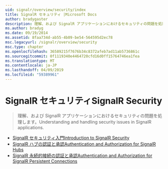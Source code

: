 ```yaml
---
uid: signalr/overview/security/index
title: SignalR セキュリティ |Microsoft Docs
author: bradygaster
description: 理解、および SignalR アプリケーションにおけるセキュリティの問題を処理します。
ms.author: bradyg
ms.date: 09/19/2014
ms.assetid: 8faa734d-ab55-4b09-be54-564595d2ec78
msc.legacyurl: /signalr/overview/security
msc.type: chapter
ms.openlocfilehash: 36589215f7676b34c8372afeb7ad11ab5736861c
ms.sourcegitcommit: 0f1119340e4464720cfd16d0ff15764746ea1fea
ms.translationtype: MT
ms.contentlocale: ja-JP
ms.lasthandoff: 04/09/2019
ms.locfileid: "59389961"
---
```

# <a name="signalr-security"></a><span data-ttu-id="efd67-103">SignalR セキュリティ</span><span class="sxs-lookup"><span data-stu-id="efd67-103">SignalR Security</span></span>

> <span data-ttu-id="efd67-104">理解、および SignalR アプリケーションにおけるセキュリティの問題を処理します。</span><span class="sxs-lookup"><span data-stu-id="efd67-104">Understanding and handling security issues in SignalR applications.</span></span>


- [<span data-ttu-id="efd67-105">SignalR セキュリティ入門</span><span class="sxs-lookup"><span data-stu-id="efd67-105">Introduction to SignalR Security</span></span>](introduction-to-security.md)
- [<span data-ttu-id="efd67-106">SignalR ハブの認証と承認</span><span class="sxs-lookup"><span data-stu-id="efd67-106">Authentication and Authorization for SignalR Hubs</span></span>](hub-authorization.md)
- [<span data-ttu-id="efd67-107">SignalR 永続的接続の認証と承認</span><span class="sxs-lookup"><span data-stu-id="efd67-107">Authentication and Authorization for SignalR Persistent Connections</span></span>](persistent-connection-authorization.md)
